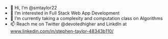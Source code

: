 - 👋 Hi, I’m @smtaylor22
- 👀 I’m interested in Full Stack Web App Development
- 🌱 I’m currently taking a complexity and computation class on Algorithms
- 📫 Reach me on Twitter @devotedhigher and LinkdIn at www.linkedin.com/in/stephen-taylor-48343b110/

<!---
smtaylor22/smtaylor22 is a ✨ special ✨ repository because its `README.md` (this file) appears on your GitHub profile.
You can click the Preview link to take a look at your changes.
--->
